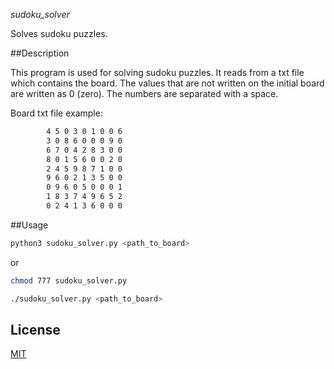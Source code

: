 *sudoku_solver*

Solves sudoku puzzles. 

##Description

This program is used for solving sudoku puzzles. It reads from a txt file which
contains the board. The values that are not written on the initial board are
written as 0 (zero). The numbers are separated with a space.

Board txt file example:

```txt
        4 5 0 3 0 1 0 0 6
        3 0 8 6 0 0 0 9 0
        6 7 0 4 2 8 3 0 0
        8 0 1 5 6 0 0 2 0
        2 4 5 9 8 7 1 0 0
        9 6 0 2 1 3 5 0 0
        0 9 6 0 5 0 0 0 1
        1 8 3 7 4 9 6 5 2
        0 2 4 1 3 6 0 0 0
```

##Usage

```bash
python3 sudoku_solver.py <path_to_board>
```
or

```bash
chmod 777 sudoku_solver.py
```
```bash
./sudoku_solver.py <path_to_board>
```

## License
[MIT](https://choosealicense.com/licenses/mit/)

